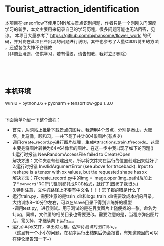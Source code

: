 # Tourist_attraction_identification
本项目在tensorflow下使用CNN解决景点识别问题，作者只是一个刚刚入门深度学习的新手，本文主要用来记录自己的学习历程，很多问题可能也无法回答，见谅。
本项目大量参考了 https://github.com/bighansome/flower_world 的代码，并对我在此项目中出现的问题进行说明，其中也参考了大量CSDN博主的方法
，还望各位大神不吝赐教<br>
（非商业用途，仅供学习，若有侵权，请告知我，我将立即删除）<br>
<br>
<br>
<br>
<br>
## 本机环境 
Win10 + python3.6 + pycharm + tensorflow-gpu 1.3.0 <br>
<br>
<br>
下面简单介绍一下整个流程：<br>
- 首先，从网站上批量下载景点的图片。我选用4个景点，分别是泰山，大雁塔，兵马俑，颐和园。一共下载了共计804张图片(有点少) <br>
- 调用create_record.py进行图片处理，生成Attractions_train.tfrecords。这里主要是将图片转换为64×64像素的图片。在这一步中我出现了如下的问题()<br>
1.运行时报错 NewRandomAccessFile failed to Create/Open<br>
解决方法：文件夹没有创建出来，所以将文件夹在运行的位置创建出来就好了<br>
2.运行时报错 InvalidArgumentError (see above for traceback): Input to reshape is a tensor with xx values, but the requested shape has xx<br>
解决方法：在create_record.py中的img = Image.open(img_path)后加上了“.convert("RGB")”,强制都转成RGB格式，就好了(困扰了我很久)<br>
3.特别注意，文件的路径上不要有中文名！！！忘了报的错是什么了<br>
- 运行train.py，需要注意的是train_dir和logs_train_dir需要改成本机的目录。大约训练8~10分钟左右，可以在/save目录下得到训练好的模型<br>
-调用test.py，进行测试。用于测试的是在百度图片上随便找的一张，命名为1.jpg，同样，文件里的相关目录也需要更改。需要注意的是，当程序弹出图片后，需关掉，才继续向下运行。。。<br>
- 运行gui.py文件，弹出对话框，选择待测试的图片即可。 <br>
（这里有一个小小的问题，在程序运行出结果后仍会报错，有知道原因的可以在评论里告知一下~）
<br>


